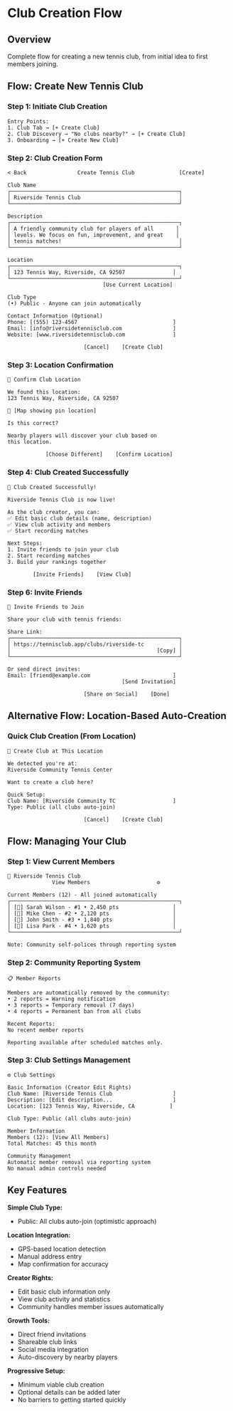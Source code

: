 # Club Creation Flow

## Overview
Complete flow for creating a new tennis club, from initial idea to first members joining.

## Flow: Create New Tennis Club

### Step 1: Initiate Club Creation
```
Entry Points:
1. Club Tab → [+ Create Club]
2. Club Discovery → "No clubs nearby?" → [+ Create Club]
3. Onboarding → [+ Create New Club]
```

### Step 2: Club Creation Form
```
< Back                Create Tennis Club              [Create]

Club Name
┌─────────────────────────────────────────────────────┐
│ Riverside Tennis Club                               │
└─────────────────────────────────────────────────────┘

Description
┌─────────────────────────────────────────────────────┐
│ A friendly community club for players of all       │
│ levels. We focus on fun, improvement, and great    │
│ tennis matches!                                     │
└─────────────────────────────────────────────────────┘

Location
┌─────────────────────────────────────────────────────┐
│ 123 Tennis Way, Riverside, CA 92507               │
└─────────────────────────────────────────────────────┘
                              [Use Current Location]

Club Type
(•) Public - Anyone can join automatically

Contact Information (Optional)
Phone: [(555) 123-4567                              ]
Email: [info@riversidetennisclub.com                ]
Website: [www.riversidetennisclub.com               ]

                        [Cancel]    [Create Club]
```

### Step 3: Location Confirmation
```
📍 Confirm Club Location

We found this location:
123 Tennis Way, Riverside, CA 92507

📍 [Map showing pin location]

Is this correct?

Nearby players will discover your club based on 
this location.

            [Choose Different]    [Confirm Location]
```

### Step 4: Club Created Successfully
```
🎉 Club Created Successfully!

Riverside Tennis Club is now live!

As the club creator, you can:
✅ Edit basic club details (name, description)
✅ View club activity and members
✅ Start recording matches

Next Steps:
1. Invite friends to join your club
2. Start recording matches
3. Build your rankings together

        [Invite Friends]    [View Club]
```

### Step 6: Invite Friends
```
📧 Invite Friends to Join

Share your club with tennis friends:

Share Link:
┌─────────────────────────────────────────────────────┐
│ https://tennisclub.app/clubs/riverside-tc           │
│                                              [Copy] │
└─────────────────────────────────────────────────────┘

Or send direct invites:
Email: [friend@example.com                          ]
                                    [Send Invitation]

                        [Share on Social]    [Done]
```

## Alternative Flow: Location-Based Auto-Creation

### Quick Club Creation (From Location)
```
🎾 Create Club at This Location

We detected you're at:
Riverside Community Tennis Center

Want to create a club here?

Quick Setup:
Club Name: [Riverside Community TC                  ]
Type: Public (all clubs auto-join)

                        [Cancel]    [Create Club]
```

## Flow: Managing Your Club

### Step 1: View Current Members
```
🎾 Riverside Tennis Club
              View Members                     ⚙️

Current Members (12) - All joined automatically
┌─────────────────────────────────────────────────────┐
│ [👤] Sarah Wilson - #1 • 2,450 pts                 │
│ [👤] Mike Chen - #2 • 2,120 pts                    │
│ [👤] John Smith - #3 • 1,840 pts                   │
│ [👤] Lisa Park - #4 • 1,620 pts                    │
└─────────────────────────────────────────────────────┘

Note: Community self-polices through reporting system
```

### Step 2: Community Reporting System
```
📋 Member Reports

Members are automatically removed by the community:
• 2 reports = Warning notification
• 3 reports = Temporary removal (7 days)
• 4 reports = Permanent ban from all clubs

Recent Reports:
No recent member reports

Reporting available after scheduled matches only.
```

### Step 3: Club Settings Management
```
⚙️ Club Settings

Basic Information (Creator Edit Rights)
Club Name: [Riverside Tennis Club                   ]
Description: [Edit description...                   ]
Location: [123 Tennis Way, Riverside, CA           ]

Club Type: Public (all clubs auto-join)

Member Information
Members (12): [View All Members]
Total Matches: 45 this month

Community Management
Automatic member removal via reporting system
No manual admin controls needed
```

## Key Features

**Simple Club Type:**
- Public: All clubs auto-join (optimistic approach)

**Location Integration:**
- GPS-based location detection
- Manual address entry
- Map confirmation for accuracy

**Creator Rights:**
- Edit basic club information only
- View club activity and statistics
- Community handles member issues automatically

**Growth Tools:**
- Direct friend invitations
- Shareable club links
- Social media integration
- Auto-discovery by nearby players

**Progressive Setup:**
- Minimum viable club creation
- Optional details can be added later
- No barriers to getting started quickly